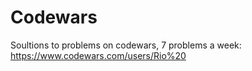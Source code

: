 # Codewars
Soultions to problems on codewars, 7 problems a week: https://www.codewars.com/users/Rio%20
